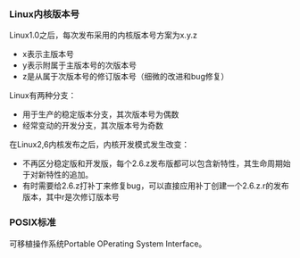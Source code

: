 ### Linux内核版本号

Linux1.0之后，每次发布采用的内核版本号方案为x.y.z

- x表示主版本号
- y表示附属于主版本号的次版本号
- z是从属于次版本号的修订版本号（细微的改进和bug修复）

Linux有两种分支：

- 用于生产的稳定版本分支，其次版本号为偶数
- 经常变动的开发分支，其次版本号为奇数

在Linux2,6内核发布之后，内核开发模式发生改变：

- 不再区分稳定版和开发版，每个2.6.z发布版都可以包含新特性，其生命周期始于对新特性的追加。
- 有时需要给2.6.z打补丁来修复bug，可以直接应用补丁创建一个2.6.z.r的发布版本，其中r是次修订版本号



### POSIX标准

可移植操作系统Portable OPerating System Interface。